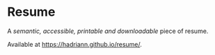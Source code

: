 # Resume

A _semantic, accessible, printable and downloadable_ piece of resume.

Available at https://hadriann.github.io/resume/.
